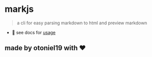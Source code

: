 # markjs

> a cli for easy parsing markdown to html and preview markdown

- :book: see docs for [usage](./docs/index.md)

## made by otoniel19 with **:hearts:**
